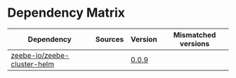 # Dependency Matrix

Dependency | Sources | Version | Mismatched versions
---------- | ------- | ------- | -------------------
[zeebe-io/zeebe-cluster-helm](https://github.com/zeebe-io/zeebe-cluster-helm) |  | [0.0.9](https://github.com/zeebe-io/zeebe-cluster-helm/releases/tag/v0.0.9) | 
